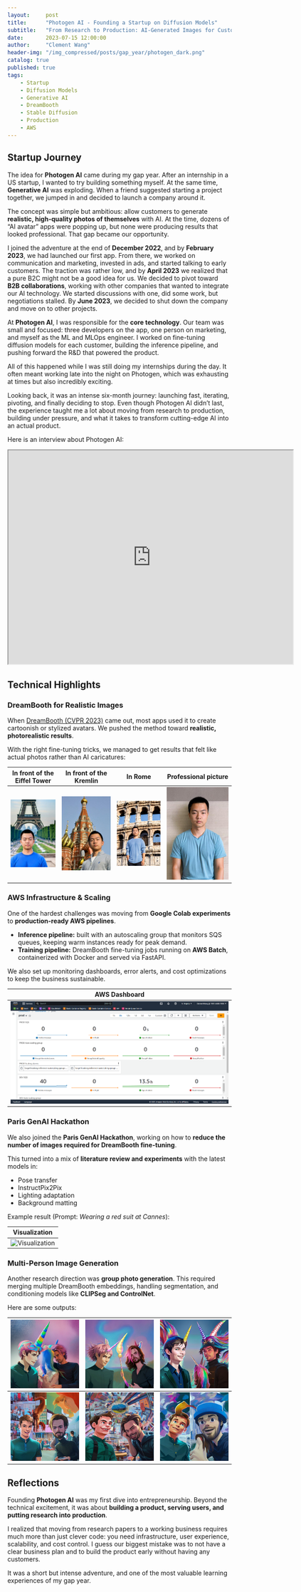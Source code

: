```yaml
---
layout:     post
title:      "Photogen AI - Founding a Startup on Diffusion Models"
subtitle:   "From Research to Production: AI-Generated Images for Customers"
date:       2023-07-15 12:00:00
author:     "Clement Wang"
header-img: "/img_compressed/posts/gap_year/photogen_dark.png"
catalog: true
published: true
tags:
    - Startup
    - Diffusion Models
    - Generative AI
    - DreamBooth
    - Stable Diffusion
    - Production
    - AWS
---
```


## Startup Journey  

The idea for **Photogen AI** came during my gap year. After an internship in a US startup, I wanted to try building something myself. At the same time, **Generative AI** was exploding. When a friend suggested starting a project together, we jumped in and decided to launch a company around it.  

The concept was simple but ambitious: allow customers to generate **realistic, high-quality photos of themselves** with AI. At the time, dozens of “AI avatar” apps were popping up, but none were producing results that looked professional. That gap became our opportunity.  

I joined the adventure at the end of **December 2022**, and by **February 2023**, we had launched our first app. From there, we worked on communication and marketing, invested in ads, and started talking to early customers. The traction was rather low, and by **April 2023** we realized that a pure B2C might not be a good idea for us. We decided to pivot toward **B2B collaborations**, working with other companies that wanted to integrate our AI technology. We started discussions with one, did some work, but negotiations stalled. By **June 2023**, we decided to shut down the company and move on to other projects.

At **Photogen AI**, I was responsible for the **core technology**. Our team was small and focused: three developers on the app, one person on marketing, and myself as the ML and MLOps engineer. I worked on fine-tuning diffusion models for each customer, building the inference pipeline, and pushing forward the R&D that powered the product.


All of this happened while I was still doing my internships during the day. It often meant working late into the night on Photogen, which was exhausting at times but also incredibly exciting.  

Looking back, it was an intense six-month journey: launching fast, iterating, pivoting, and finally deciding to stop. Even though Photogen AI didn’t last, the experience taught me a lot about moving from research to production, building under pressure, and what it takes to transform cutting-edge AI into an actual product.

Here is an interview about Photogen AI:  

<iframe src="https://drive.google.com/file/d/1XFjtlFAM181U34I01PUaqXSWS_m2X7Vg/preview" width="640" height="480" allow="autoplay"></iframe>  


## Technical Highlights  

### DreamBooth for Realistic Images  

When [DreamBooth (CVPR 2023)](https://arxiv.org/abs/2208.12242) came out, most apps used it to create cartoonish or stylized avatars. We pushed the method toward **realistic, photorealistic results**.  

With the right fine-tuning tricks, we managed to get results that felt like actual photos rather than AI caricatures:  

In front of the Eiffel Tower| In front of the Kremlin | In Rome | Professional picture
:-----:|:-----:|:-----: | :-----:  
![In front of the Eiffel Tower](/img_compressed/posts/gap_year/in_front_of_the_eiffel_tower.jpg)| ![In front of the Kremlin](/img_compressed/posts/gap_year/in_front_of_the_kremlin.jpg)| ![In Rome](/img_compressed/posts/gap_year/in_rome.jpg)| ![Professional Picture](/img_compressed/posts/gap_year/professional_picture.jpg)|  



### AWS Infrastructure & Scaling  

One of the hardest challenges was moving from **Google Colab experiments** to **production-ready AWS pipelines**.  

- **Inference pipeline:** built with an autoscaling group that monitors SQS queues, keeping warm instances ready for peak demand.  
- **Training pipeline:** DreamBooth fine-tuning jobs running on **AWS Batch**, containerized with Docker and served via FastAPI.  

We also set up monitoring dashboards, error alerts, and cost optimizations to keep the business sustainable.  

AWS Dashboard|  
:-----:|  
![AWS Dashboard](/img_compressed/posts/gap_year/aws.png)|  


### Paris GenAI Hackathon  

We also joined the **Paris GenAI Hackathon**, working on how to **reduce the number of images required for DreamBooth fine-tuning**.  

This turned into a mix of **literature review and experiments** with the latest models in:  
- Pose transfer  
- InstructPix2Pix  
- Lighting adaptation  
- Background matting  

Example result (Prompt: *Wearing a red suit at Cannes*):  

Visualization|  
:-----:|  
![Visualization](/img_compressed/posts/gap_year/replacement.png)|  


### Multi-Person Image Generation  

Another research direction was **group photo generation**. This required merging multiple DreamBooth embeddings, handling segmentation, and conditioning models like **CLIPSeg and ControlNet**.  

Here are some outputs:  

| ![Image1](/img_compressed/posts/gap_year/group_dream_1.png)| ![Image2](/img_compressed/posts/gap_year/group_dream_2.png)| ![Image3](/img_compressed/posts/gap_year/group_dream_3.png)|  
|-|-|-|  
| ![Image4](/img_compressed/posts/gap_year/group_caricature_1.png)| ![Image5](/img_compressed/posts/gap_year/group_caricature_2.png)| ![Image6](/img_compressed/posts/gap_year/group_caricature_3.png)|  


## Reflections  

Founding **Photogen AI** was my first dive into entrepreneurship. Beyond the technical excitement, it was about **building a product, serving users, and putting research into production**.  

I realized that moving from research papers to a working business requires much more than just clever code: you need infrastructure, user experience, scalability, and cost control. I guess our biggest mistake was to not have a clear business plan and to build the product early without having any customers.


It was a short but intense adventure, and one of the most valuable learning experiences of my gap year.  
